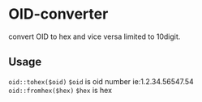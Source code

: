 # OID-converter
convert OID to hex and vice versa
limited to 10digit.
## Usage
``oid::tohex($oid)`` ``$oid`` is oid number ie:1.2.34.56547.54  
``oid::fromhex($hex)`` ``$hex`` is hex
